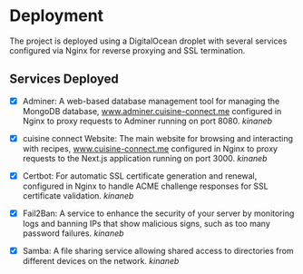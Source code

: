 # Deployment
The project is deployed using a DigitalOcean droplet with several services configured via Nginx for reverse proxying and SSL termination.

## Services Deployed
- [x] Adminer: A web-based database management tool for managing the MongoDB database, www.adminer.cuisine-connect.me configured in Nginx to proxy requests to Adminer running on port 8080. _kinaneb_
- [x] cuisine connect Website: The main website for browsing and interacting with recipes, www.cuisine-connect.me configured in Nginx to proxy requests to the Next.js application running on port 3000. _kinaneb_
- [x] Certbot: For automatic SSL certificate generation and renewal, configured in Nginx to handle ACME challenge responses for SSL certificate validation. _kinaneb_
- [x] Fail2Ban: A service to enhance the security of your server by monitoring logs and banning IPs that show malicious signs, such as too many password failures. _kinaneb_
- [x] Samba: A file sharing service allowing shared access to directories from different devices on the network. _kinaneb_


